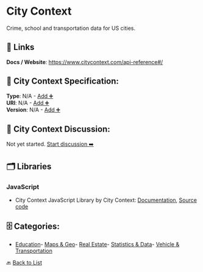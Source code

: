 # City Context

Crime, school and transportation data for US cities.

##  🔗 Links
**Docs / Website**: https://www.citycontext.com/api-reference#/

## 🧬 City Context Specification:
**Type**: N/A - [Add ➕](https://github.com/apis-list/apis-list/edit/main/apis.yaml#3138)  
**URI**: N/A - [Add ➕](https://github.com/apis-list/apis-list/edit/main/apis.yaml#3138)  
**Version**: N/A - [Add ➕](https://github.com/apis-list/apis-list/edit/main/apis.yaml#3138)

## 💬 City Context Discussion:
Not yet started. [Start discussion ➡️](https://github.com/apis-list/apis-list/discussions/new)

## 🗂️ Libraries
### JavaScript
- City Context JavaScript Library by City Context: [Documentation](https://github.com/citycontext/citycontext-ui), [Source code](https://github.com/citycontext/citycontext-ui)


## 🗄️ Categories:
- [Education](https://github.com/apis-list/apis-list#education-)- [Maps & Geo](https://github.com/apis-list/apis-list#maps--geo-)- [Real Estate](https://github.com/apis-list/apis-list#real-estate-)- [Statistics & Data](https://github.com/apis-list/apis-list#statistics--data-)- [Vehicle & Transportation](https://github.com/apis-list/apis-list#vehicle--transportation-)

🔙  [Back to List](https://github.com/apis-list/apis-list)
